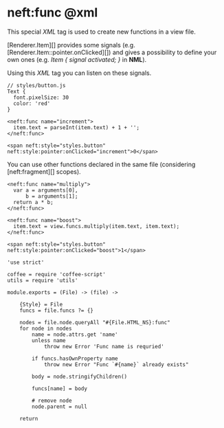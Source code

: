 neft:func @xml
==============

This special *XML* tag is used to create new functions in a view file.

[Renderer.Item][] provides some signals (e.g. [Renderer.Item::pointer.onClicked][])
and gives a possibility to define your own ones
(e.g. *Item { signal activated; }* in **NML**).

Using this *XML* tag you can listen on these signals.

```
// styles/button.js
Text {
  font.pixelSize: 30
  color: 'red'
}

<neft:func name="increment">
  item.text = parseInt(item.text) + 1 + '';
</neft:func>

<span neft:style="styles.button" neft:style:pointer:onClicked="increment">0</span>
```

You can use other functions declared in the same file (considering [neft:fragment][] scopes).

```
<neft:func name="multiply">
  var a = arguments[0],
      b = arguments[1];
  return a * b;
</neft:func>

<neft:func name="boost">
  item.text = view.funcs.multiply(item.text, item.text);
</neft:func>

<span neft:style="styles.button" neft:style:pointer:onClicked="boost">1</span>
```

	'use strict'

	coffee = require 'coffee-script'
	utils = require 'utils'

	module.exports = (File) -> (file) ->

		{Style} = File
		funcs = file.funcs ?= {}

		nodes = file.node.queryAll "#{File.HTML_NS}:func"
		for node in nodes
			name = node.attrs.get 'name'
			unless name
				throw new Error 'Func name is requried'

			if funcs.hasOwnProperty name
				throw new Error "Func `#{name}` already exists"

			body = node.stringifyChildren()

			funcs[name] = body

			# remove node
			node.parent = null

		return

